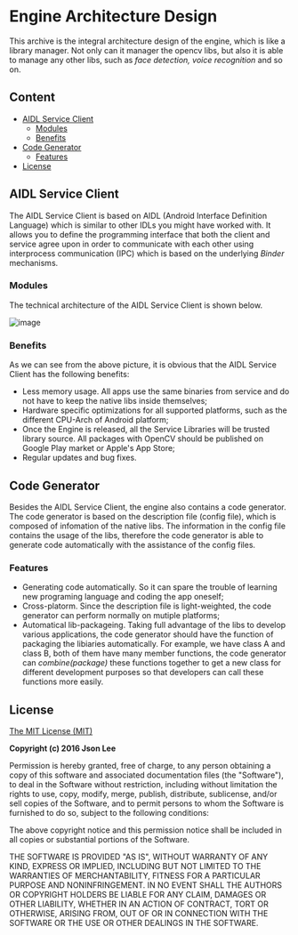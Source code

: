 Engine Architecture Design
============================
This archive is the integral architecture design of the engine, which is like a library manager. Not only can it manager the opencv libs, but also it is able to manage any other libs, such as *face detection, voice recognition* and so on. 

## Content

* [AIDL Service Client](#aidl-service-client)
  * [Modules](#modules)
  * [Benefits](#benefits)
* [Code Generator](#code-generator)
  * [Features](#features)
* [License](#license)

## AIDL Service Client
The AIDL Service Client is based on AIDL (Android Interface Definition Language) which is similar to other IDLs you might have worked with. It allows you to define the programming interface that both the client and service agree upon in order to communicate with each other using interprocess communication (IPC) which is based on the underlying *Binder* mechanisms.

### Modules
The technical architecture of the AIDL Service Client is shown below.

![image](https://github.com/lijiansong/OpenCV-Manager-Engine/blob/master/screenshot/arch.png)

### Benefits
As we can see from the above picture, it is obvious that the AIDL Service Client has the following benefits:
- Less memory usage. All apps use the same binaries from service and do not have to keep the native libs inside themselves;
- Hardware specific optimizations for all supported platforms, such as the different CPU-Arch of Android platform;
- Once the Engine is released, all the Service Libraries will be trusted library source. All packages with OpenCV should be published on Google Play market or Apple's App Store;
- Regular updates and bug fixes.

## Code Generator
Besides the AIDL Service Client, the engine also contains a code generator. The code generator is based on the description file (config file), which is composed of infomation of the native libs. The information in the config file contains the usage of the libs, therefore the code generator is able to generate code automatically with the assistance of the config files. 

### Features
- Generating code automatically. So it can spare the trouble of learning new programing language and coding the app oneself;
- Cross-platorm. Since the description file is light-weighted, the code generator can perform normally on mutiple platforms;
- Automatical lib-packageing. Taking full advantage of the libs to develop various applications, the code generator should have the function of packaging the libiaries automatically. For example, we have class A and class B, both of them have many member functions, the code generator can *combine(package)* these functions together to get a new class for different development purposes so that developers can call these functions more easily.

## License
[The MIT License (MIT)](http://opensource.org/licenses/MIT)

**Copyright (c) 2016 Json Lee**

Permission is hereby granted, free of charge, to any person obtaining a copy
of this software and associated documentation files (the "Software"), to deal
in the Software without restriction, including without limitation the rights
to use, copy, modify, merge, publish, distribute, sublicense, and/or sell
copies of the Software, and to permit persons to whom the Software is
furnished to do so, subject to the following conditions:

The above copyright notice and this permission notice shall be included in
all copies or substantial portions of the Software.

THE SOFTWARE IS PROVIDED "AS IS", WITHOUT WARRANTY OF ANY KIND, EXPRESS OR
IMPLIED, INCLUDING BUT NOT LIMITED TO THE WARRANTIES OF MERCHANTABILITY,
FITNESS FOR A PARTICULAR PURPOSE AND NONINFRINGEMENT. IN NO EVENT SHALL THE
AUTHORS OR COPYRIGHT HOLDERS BE LIABLE FOR ANY CLAIM, DAMAGES OR OTHER
LIABILITY, WHETHER IN AN ACTION OF CONTRACT, TORT OR OTHERWISE, ARISING FROM,
OUT OF OR IN CONNECTION WITH THE SOFTWARE OR THE USE OR OTHER DEALINGS IN
THE SOFTWARE.

